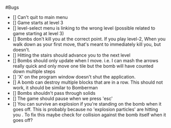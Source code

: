 #Bugs

- [] Can't quit to main menu
- [] Game starts at level 3 
- [] level-select menu is linking to the wrong level (possible related to game starting at level 3) 
- [] Bombs don't kill you at the correct point. If you play level-2, When you walk down as your first move, that's meant to immediately kill you, but doesn't. 
- [] Hitting the stairs should advance you to the next level 
- [] Bombs should only update when I move. i.e. I can mash the arrows really quick and only move one tile but the bomb will have counted down multiple steps
- [] 'X' on the program window doesn't shut the application. 
- [] A bomb can destroy multiple blocks that are in a row. This should not work, it should be similar to Bomberman
- [] Bombs shouldn't pass through solids
- [] The game should pause when we press 'esc'
- [] You can survive an explosion if you're standing on the bomb when it goes off. This is probably because no 'explosion particles' are hitting you . To fix this maybe check for collision against the bomb itself when it goes off? 
